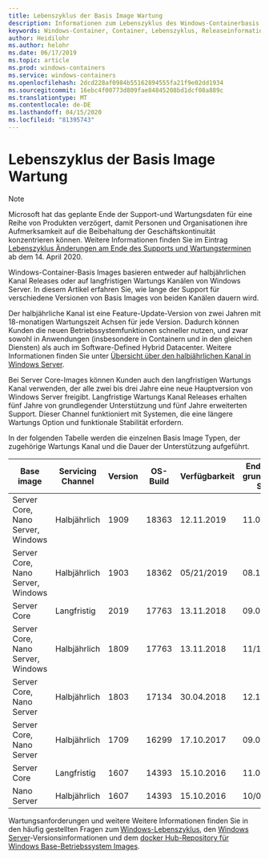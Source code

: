 ```yaml
---
title: Lebenszyklus der Basis Image Wartung
description: Informationen zum Lebenszyklus des Windows-Containerbasis Images.
keywords: Windows-Container, Container, Lebenszyklus, Releaseinformationen, Basis Image, Containerbasis Image
author: Heidilohr
ms.author: helohr
ms.date: 06/17/2019
ms.topic: article
ms.prod: windows-containers
ms.service: windows-containers
ms.openlocfilehash: 2dcd228af0984b55162894555fa21f9e02dd1934
ms.sourcegitcommit: 16ebc4f00773d809fae84845208bd1dcf08a889c
ms.translationtype: MT
ms.contentlocale: de-DE
ms.lasthandoff: 04/15/2020
ms.locfileid: "81395743"
---
```

# <a name="base-image-servicing-lifecycles"></a>Lebenszyklus der Basis Image Wartung

> [!Note]  
> Microsoft hat das geplante Ende der Support-und Wartungsdaten für eine Reihe von Produkten verzögert, damit Personen und Organisationen ihre Aufmerksamkeit auf die Beibehaltung der Geschäftskontinuität konzentrieren können. Weitere Informationen finden Sie im Eintrag [Lebenszyklus Änderungen am Ende des Supports und Wartungsterminen](https://support.microsoft.com/en-us/help/4557164/lifecycle-changes-to-end-of-support-and-servicing-dates) ab dem 14. April 2020.

Windows-Container-Basis Images basieren entweder auf halbjährlichen Kanal Releases oder auf langfristigen Wartungs Kanälen von Windows Server. In diesem Artikel erfahren Sie, wie lange der Support für verschiedene Versionen von Basis Images von beiden Kanälen dauern wird.

Der halbjährliche Kanal ist eine Feature-Update-Version von zwei Jahren mit 18-monatigen Wartungszeit Achsen für jede Version. Dadurch können Kunden die neuen Betriebssystemfunktionen schneller nutzen, und zwar sowohl in Anwendungen (insbesondere in Containern und in den gleichen Diensten) als auch im Software-Defined Hybrid Datacenter. Weitere Informationen finden Sie unter [Übersicht über den halbjährlichen Kanal in Windows Server](https://docs.microsoft.com/windows-server/get-started/semi-annual-channel-overview).

Bei Server Core-Images können Kunden auch den langfristigen Wartungs Kanal verwenden, der alle zwei bis drei Jahre eine neue Hauptversion von Windows Server freigibt. Langfristige Wartungs Kanal Releases erhalten fünf Jahre von grundlegender Unterstützung und fünf Jahre erweiterten Support. Dieser Channel funktioniert mit Systemen, die eine längere Wartungs Option und funktionale Stabilität erfordern.

In der folgenden Tabelle werden die einzelnen Basis Image Typen, der zugehörige Wartungs Kanal und die Dauer der Unterstützung aufgeführt.

|Base image                       |Servicing Channel|Version|OS-Build|Verfügbarkeit|Enddatum für grundlegenden Support|Datum des erweiterten Supports|
|---------------------------------|-----------------|-------|--------|------------|---------------------------|---------------------|
|Server Core, Nano Server, Windows|Halbjährlich      |1909   |18363   |12.11.2019  |11.05.2021                 |N/V                  |
|Server Core, Nano Server, Windows|Halbjährlich      |1903   |18362   |05/21/2019  |08.12.2020                 |N/V                  |
|Server Core                      |Langfristig        |2019   |17763   |13.11.2018  |09.01.2024                 |09.01.2029           |
|Server Core, Nano Server, Windows|Halbjährlich      |1809   |17763   |13.11.2018  |11/10/2020                 |N/V                  |
|Server Core, Nano Server         |Halbjährlich      |1803   |17134   |30.04.2018  |12.11.2019                 |N/V                  |
|Server Core, Nano Server         |Halbjährlich      |1709   |16299   |17.10.2017  |09.04.2019                 |N/V                  |
|Server Core                      |Langfristig        |1607   |14393   |15.10.2016  |11.01.2022                 |11.01.2027           |
|Nano Server                      |Halbjährlich      |1607   |14393   |15.10.2016  |10/09/2018                 |N/V                  |

Wartungsanforderungen und weitere Weitere Informationen finden Sie in den häufig gestellten Fragen zum [Windows-Lebenszyklus](https://support.microsoft.com/help/18581/lifecycle-faq-windows-products), den [Windows Server](https://docs.microsoft.com/windows-server/get-started/windows-server-release-info)-Versionsinformationen und dem [docker Hub-Repository für Windows Base-Betriebssystem Images](https://hub.docker.com/_/microsoft-windows-base-os-images).
